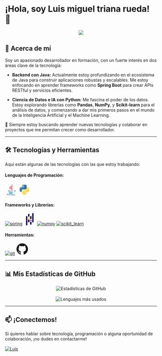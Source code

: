 # ¡Hola, soy Luis miguel triana rueda! 👋

<p align="center">
  <img src="https://media.giphy.com/media/v1.Y2lkPTc5MGI3NjExbDBqNzhvN3RzbGl1eGJ1eHFreDNzN3dhaGI1ZzVpcjZwa2w3c3hpMyZlcD12MV9pbnRlcm5hbF9naWZfYnlfaWQmY3Q9Zw/L1R1tvI9svkIWwpYqx/giphy.gif" width="150px">
</p>

## 🌱 Acerca de mí

Soy un apasionado desarrollador en formación, con un fuerte interés en dos áreas clave de la tecnología:

-   **Backend con Java:** Actualmente estoy profundizando en el ecosistema de Java para construir aplicaciones robustas y escalables. Me estoy enfocando en aprender frameworks como **Spring Boot** para crear APIs RESTful y servicios eficientes.

-   **Ciencia de Datos e IA con Python:** Me fascina el poder de los datos. Estoy explorando librerías como **Pandas**, **NumPy**, y **Scikit-learn** para el análisis de datos, y comenzando a dar mis primeros pasos en el mundo de la Inteligencia Artificial y el Machine Learning.

🚀 Siempre estoy buscando aprender nuevas tecnologías y colaborar en proyectos que me permitan crecer como desarrollador.

---

## 🛠️ Tecnologías y Herramientas

Aquí están algunas de las tecnologías con las que estoy trabajando:

<h4>Lenguajes de Programación:</h4>
<p>
  <a href="https://www.java.com" target="_blank" rel="noreferrer"><img src="https://raw.githubusercontent.com/devicons/devicon/master/icons/java/java-original.svg" alt="java" width="40" height="40"/></a>
  <a href="https://www.python.org" target="_blank" rel="noreferrer"><img src="https://raw.githubusercontent.com/devicons/devicon/master/icons/python/python-original.svg" alt="python" width="40" height="40"/></a>
</p>

<h4>Frameworks y Librerías:</h4>
<p>
  <a href="https://spring.io/" target="_blank" rel="noreferrer"><img src="https://www.vectorlogo.zone/logos/springio/springio-icon.svg" alt="spring" width="40" height="40"/></a>
  <a href="https://pandas.pydata.org/" target="_blank" rel="noreferrer"><img src="https://raw.githubusercontent.com/devicons/devicon/2ae2a900d2f041da66e950e4d48052658d850630/icons/pandas/pandas-original.svg" alt="pandas" width="40" height="40"/></a>
  <a href="https://numpy.org/" target="_blank" rel="noreferrer"><img src="https://www.vectorlogo.zone/logos/numpy/numpy-icon.svg" alt="numpy" width="40" height="40"/></a>
  <a href="https://scikit-learn.org/" target="_blank" rel="noreferrer"><img src="https://upload.wikimedia.org/wikipedia/commons/0/05/Scikit_learn_logo_small.svg" alt="scikit_learn" width="40" height="40"/></a>
</p>

<h4>Herramientas:</h4>
<p>
  <a href="https://git-scm.com/" target="_blank" rel="noreferrer"><img src="https://www.vectorlogo.zone/logos/git-scm/git-scm-icon.svg" alt="git" width="40" height="40"/></a>
  <a href="https://github.com/" target="_blank" rel="noreferrer"><img src="https://raw.githubusercontent.com/devicons/devicon/master/icons/github/github-original.svg" alt="github" width="40" height="40"/></a>
</p>

---

## 📊 Mis Estadísticas de GitHub

<p align="center">
  <img align="center" src="https://github-readme-stats.vercel.app/api?username=[TU-USUARIO-DE-GITHUB]&show_icons=true&locale=es&theme=dracula&count_private=true" alt="Estadísticas de GitHub" />
  <br><br>
  <img align="center" src="https://github-readme-stats.vercel.app/api/top-langs?username= luistriana032006 &layout=compact&locale=es&theme=dracula" alt="Lenguajes más usados" />
</p>

---

## 📫 ¡Conectemos!

Si quieres hablar sobre tecnología, programación o alguna oportunidad de colaboración, ¡no dudes en contactarme!

<p align="left">
<a href="https://linkedin.com/in/ https://www.linkedin.com/in/luis-triana-2917202a2/" target="blank"><img align="center" src="https://raw.githubusercontent.com/rahuldkjain/github-profile-readme-generator/master/src/images/icons/Social/linked-in-alt.svg" alt= Luis Triana height="30" width="40" /></a>
</p>
